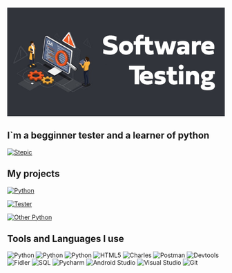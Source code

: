 ![header](https://github.com/lastikqa/lastikqa/blob/main/assets/software-testing.jpg)

## I`m a begginner tester and a learner of python 
[![Stepic](https://img.shields.io/badge/Stepic-B0C4DE?style=for-the-badge&logo=stepic&logoColor=)](https://stepik.org/users/588027790/certificates)
## My projects
[![Python](https://img.shields.io/badge/Autotesting-B0C4DE?style=for-the-badge&logo=python&logoColor=)](https://github.com/lastikqa/python/tree/master/PyTest)

[![Tester](https://img.shields.io/badge/test_artifacts-B0C4DE?style=for-the-badge&logo=QA&logoColor=)](https://github.com/lastikqa/python/tree/master/PyTest)

[![Other Python](https://img.shields.io/badge/other_python-B0C4DE?style=for-the-badge&logo=python&logoColor=)](https://github.com/lastikqa/python)


## Tools and Languages I use

![Python](https://img.shields.io/badge/Python-B0C4DE?style=for-the-badge&logo=python&logoColor=)
![Python](https://img.shields.io/badge/Seleinium-B0C4DE?style=for-the-badge&logo=seleinium&logoColor=)
![Python](https://img.shields.io/badge/Pytest-B0C4DE?style=for-the-badge&logo=Pytest&logoColor=)
![HTML5](https://img.shields.io/badge/HTML-B0C4DE?style=for-the-badge&logo=HTML5&logoColor=)
![Charles](https://img.shields.io/badge/Charles-B0C4DE?style=for-the-badge&logo=Charles&logoColor=)
![Postman](https://img.shields.io/badge/Postman-B0C4DE?style=for-the-badge&logo=Postman&logoColor=)
![Devtools](https://img.shields.io/badge/DevTools-B0C4DE?style=for-the-badge&logo=DevTools&logoColor=)
![Fidler](https://img.shields.io/badge/Fidler-B0C4DE?style=for-the-badge&logo=Fidler&logoColor=)
![SQL](https://img.shields.io/badge/SQL-B0C4DE?style=for-the-badge&logo=SQL&logoColor=)
![Pycharm](https://img.shields.io/badge/Pycharm-B0C4DE?style=for-the-badge&logo=Pycharm&logoColor=)
![Android Studio](https://img.shields.io/badge/Android_Studio-B0C4DE?style=for-the-badge&logo=AndroidStudio&logoColor=)
![Visual Studio](https://img.shields.io/badge/Visual_Studio-B0C4DE?style=for-the-badge&logo=Visual&logoColor=)
![Git](https://img.shields.io/badge/Git-B0C4DE?style=for-the-badge&logo=Git&logoColor=)
